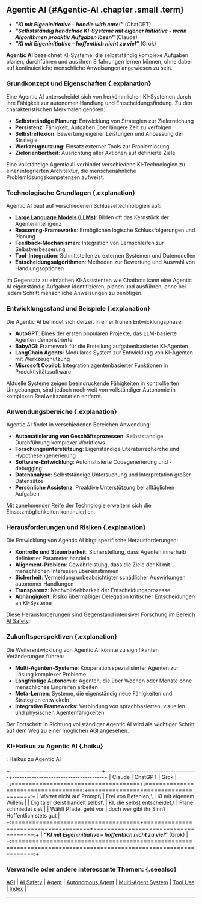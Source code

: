 ## Agentic AI {#Agentic-AI .chapter .small .term}

- ***"KI mit Eigeninitiative – handle with care!"*** (ChatGPT)
- ***"Selbstständig handelnde KI-Systeme mit eigener Initiative - wenn Algorithmen proaktiv Aufgaben lösen"*** (Claude)
- ***"KI mit Eigeninitiative – hoffentlich nicht zu viel"*** (Grok)

**Agentic AI** bezeichnet KI-Systeme, die selbstständig komplexe Aufgaben planen, durchführen und aus ihren Erfahrungen lernen können, ohne dabei auf kontinuierliche menschliche Anweisungen angewiesen zu sein.

### Grundkonzept und Eigenschaften {.explanation}

Eine Agentic AI unterscheidet sich von herkömmlichen KI-Systemen durch ihre Fähigkeit zur autonomen Handlung und Entscheidungsfindung. Zu den charakteristischen Merkmalen gehören:

- **Selbstständige Planung**: Entwicklung von Strategien zur Zielerreichung
- **Persistenz**: Fähigkeit, Aufgaben über längere Zeit zu verfolgen
- **Selbstreflexion**: Bewertung eigener Leistungen und Anpassung der Strategie
- **Werkzeugnutzung**: Einsatz externer Tools zur Problemlösung
- **Zielorientiertheit**: Ausrichtung aller Aktionen auf definierte Ziele

Eine vollständige Agentic AI verbindet verschiedene KI-Technologien zu einer integrierten Architektur, die menschenähnliche Problemlösungskompetenzen aufweist.

### Technologische Grundlagen {.explanation}

Agentic AI baut auf verschiedenen Schlüsseltechnologien auf:

- **[Large Language Models (LLMs)](#Large-Language-Model)**: Bilden oft das Kernstück der Agentenintelligenz
- **Reasoning-Frameworks**: Ermöglichen logische Schlussfolgerungen und Planung
- **Feedback-Mechanismen**: Integration von Lernschleifen zur Selbstverbesserung
- **Tool-Integration**: Schnittstellen zu externen Systemen und Datenquellen
- **Entscheidungsalgorithmen**: Methoden zur Bewertung und Auswahl von Handlungsoptionen

Im Gegensatz zu einfachen KI-Assistenten wie Chatbots kann eine Agentic AI eigenständig Aufgaben identifizieren, planen und ausführen, ohne bei jedem Schritt menschliche Anweisungen zu benötigen.

### Entwicklungsstand und Beispiele {.explanation}

Die Agentic AI befindet sich derzeit in einer frühen Entwicklungsphase:

- **AutoGPT**: Eines der ersten populären Projekte, das LLM-basierte Agenten demonstrierte
- **BabyAGI**: Framework für die Erstellung aufgabenbasierter KI-Agenten
- **LangChain Agents**: Modulares System zur Entwicklung von KI-Agenten mit Werkzeugnutzung
- **Microsoft Copilot**: Integration agentenbasierter Funktionen in Produktivitätssoftware

Aktuelle Systeme zeigen beeindruckende Fähigkeiten in kontrollierten Umgebungen, sind jedoch noch weit von vollständiger Autonomie in komplexen Realweltszenarien entfernt.

### Anwendungsbereiche {.explanation}

Agentic AI findet in verschiedenen Bereichen Anwendung:

- **Automatisierung von Geschäftsprozessen**: Selbstständige Durchführung komplexer Workflows
- **Forschungsunterstützung**: Eigenständige Literaturrecherche und Hypothesengenerierung
- **Software-Entwicklung**: Automatisierte Codegenerierung und -debugging
- **Datenanalyse**: Selbstständige Untersuchung und Interpretation großer Datensätze
- **Persönliche Assistenz**: Proaktive Unterstützung bei alltäglichen Aufgaben

Mit zunehmender Reife der Technologie erweitern sich die Einsatzmöglichkeiten kontinuierlich.

### Herausforderungen und Risiken {.explanation}

Die Entwicklung von Agentic AI birgt spezifische Herausforderungen:

- **Kontrolle und Steuerbarkeit**: Sicherstellung, dass Agenten innerhalb definierter Parameter handeln
- **Alignment-Problem**: Gewährleistung, dass die Ziele der KI mit menschlichen Interessen übereinstimmen
- **Sicherheit**: Vermeidung unbeabsichtigter schädlicher Auswirkungen autonomer Handlungen
- **Transparenz**: Nachvollziehbarkeit der Entscheidungsprozesse
- **Abhängigkeit**: Risiko übermäßiger Delegation kritischer Entscheidungen an KI-Systeme

Diese Herausforderungen sind Gegenstand intensiver Forschung im Bereich [AI Safety](#AI-Safety).

### Zukunftsperspektiven {.explanation}

Die Weiterentwicklung von Agentic AI könnte zu signifikanten Veränderungen führen:

- **Multi-Agenten-Systeme**: Kooperation spezialisierter Agenten zur Lösung komplexer Probleme
- **Langfristige Autonomie**: Agenten, die über Wochen oder Monate ohne menschliches Eingreifen arbeiten
- **Meta-Lernen**: Systeme, die eigenständig neue Fähigkeiten und Strategien entwickeln
- **Integrative Frameworks**: Verbindung von sprachbasierten, visuellen und physischen Agentenfähigkeiten

Der Fortschritt in Richtung vollständiger Agentic AI wird als wichtiger Schritt auf dem Weg zu einer möglichen [AGI](#AGI) angesehen.

### KI-Haikus zu Agentic AI  {.haiku}

: Haikus zu Agentic AI

+--------------------------------------+--------------------------------------+--------------------------------------+
| Claude                               | ChatGPT                              | Grok                                 |
+:=====================================+:====================================:+=====================================:+
| Wartet nicht auf Prompt\             | Frei von Befehlen,\                  | KI mit eigenem Willen\               |
| Digitaler Geist handelt selbst\      | KI, die selbst entscheidet,\         | Pläne schmiedet sie\                 |
| Wählt Pfade, geht vor                | doch wer gibt ihr Sinn?              | Hoffentlich stets gut                |
+:=====================================+======================================+=====================================:+
| ***"KI mit Eigeninitiative – hoffentlich nicht zu viel"*** (Grok)                                                  |
+:==================================================================================================================:+

### Verwandte oder andere interessante Themen: {.seealso}

[AGI](#AGI) |
[AI Safety](#AI-Safety) |
[Agent](#Agent) |
[Autonomous Agent](#Autonomous-Agent) |
[Multi-Agent System](#Multi-Agent-System) |
[Tool Use](#Tool-Use) |
[Index](#Index) |

----



